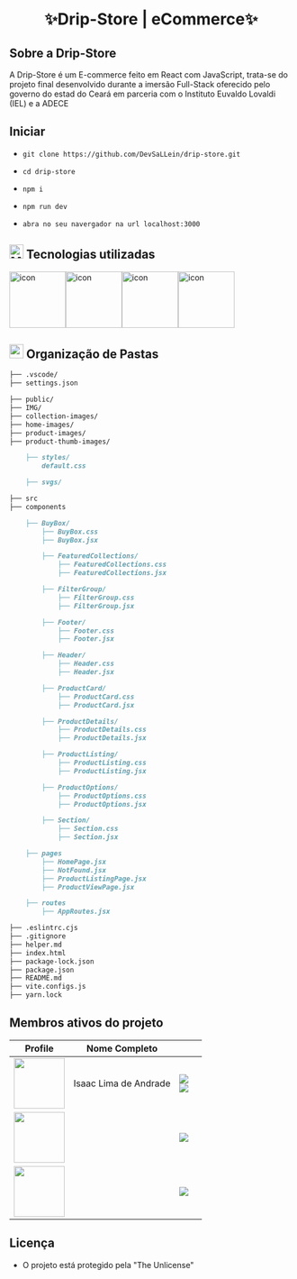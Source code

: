 <center>

# ✨Drip-Store | eCommerce✨

</center>

## Sobre a Drip-Store

A Drip-Store é um E-commerce feito em React com JavaScript, trata-se do projeto final desenvolvido durante a imersão Full-Stack oferecido pelo governo do estad
do Ceará em parceria com o Instituto Euvaldo Lovaldi (IEL) e a ADECE

## Iniciar

-   `git clone https://github.com/DevSaLLein/drip-store.git`

-   `cd drip-store`

-   `npm i`

-   `npm run dev`

-   `abra no seu navergador na url localhost:3000`

## <img src="https://raw.githubusercontent.com/Tarikul-Islam-Anik/Animated-Fluent-Emojis/master/Emojis/People/Man%20Technologist.png" alt="Man Technologist" width="25" height="25" /> Tecnologias utilizadas

<div style="display: flex; align-items: flex-start;">
    <img src="https://techstack-generator.vercel.app/prettier-icon.svg" alt="icon" width="100" height="100" />
    <img src="https://techstack-generator.vercel.app/react-icon.svg" alt="icon" width="100" height="100" />
    <img src="https://techstack-generator.vercel.app/js-icon.svg" alt="icon" width="100" height="100" />
    <img src="https://techstack-generator.vercel.app/github-icon.svg" alt="icon" width="100" height="100" />
</div>

## <img src="https://github.com/user-attachments/assets/27d4632a-0298-4816-9131-9f762ff14a60" width="25" height="25"/> Organização de Pastas

```markdown
├── .vscode/
├── settings.json

├── public/
├── IMG/
├── collection-images/
├── home-images/
├── product-images/
├── product-thumb-images/

    ├── styles/
        default.css

    ├── svgs/

├── src
├── components

    ├── BuyBox/
        ├── BuyBox.css
        ├── BuyBox.jsx

        ├── FeaturedCollections/
            ├── FeaturedCollections.css
            ├── FeaturedCollections.jsx

        ├── FilterGroup/
            ├── FilterGroup.css
            ├── FilterGroup.jsx

        ├── Footer/
            ├── Footer.css
            ├── Footer.jsx

        ├── Header/
            ├── Header.css
            ├── Header.jsx

        ├── ProductCard/
            ├── ProductCard.css
            ├── ProductCard.jsx

        ├── ProductDetails/
            ├── ProductDetails.css
            ├── ProductDetails.jsx

        ├── ProductListing/
            ├── ProductListing.css
            ├── ProductListing.jsx

        ├── ProductOptions/
            ├── ProductOptions.css
            ├── ProductOptions.jsx

        ├── Section/
            ├── Section.css
            ├── Section.jsx

    ├── pages
        ├── HomePage.jsx
        ├── NotFound.jsx
        ├── ProductListingPage.jsx
        ├── ProductViewPage.jsx

    ├── routes
        ├── AppRoutes.jsx

├── .eslintrc.cjs
├── .gitignore
├── helper.md
├── index.html
├── package-lock.json
├── package.json
├── README.md
├── vite.configs.js
├── yarn.lock
```

## Membros ativos do projeto

|                                               Profile                                                |     Nome Completo     |                                                                                                                                                                                                                                                                                                          |     |
| :--------------------------------------------------------------------------------------------------: | :-------------------: | :------------------------------------------------------------------------------------------------------------------------------------------------------------------------------------------------------------------------------------------------------------------------------------------------------: | :-: |
|     [<img src="https://github.com/DevSaLLein.png" height="90px">](https://github.com/DevSaLLein)     | Isaac Lima de Andrade | [<img src="https://img.shields.io/badge/-GitHub-black?style=for-the-badge&logo=github&logoColor=white"/>](https://github/DevSaLLein) <br/> [<img src="https://img.shields.io/badge/-Instagram-hotpink?style=for-the-badge&logo=instagram&logoColor=white"/>](https://www.instagram.com/http.zaclimaaxs/) |
| [<img src="https://github.com/LucasMarcelo85.png" height="90px">](https://github.com/LucasMarcelo85) |                       |                                                                                 [<img src="https://img.shields.io/badge/-GitHub-black?style=for-the-badge&logo=github&logoColor=white"/>](https://github/LucasMarcelo85)                                                                                 |
|   [<img src="https://github.com/MatheusDeV55.png" height="90px">](https://github.com/MatheusDeV55)   |                       |                                                                                  [<img src="https://img.shields.io/badge/-GitHub-black?style=for-the-badge&logo=github&logoColor=white"/>](https://github/MatheusDeV55)                                                                                  |

## Licença

-   O projeto está protegido pela "The Unlicense"
